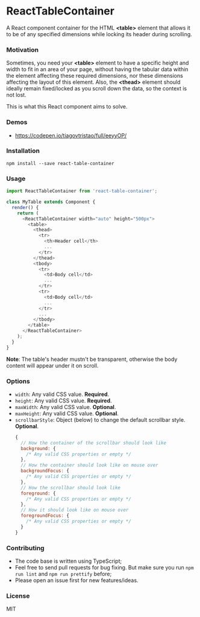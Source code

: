 # ReactTableContainer

A React component container for the HTML **\<table\>** element that allows it to be of any specified dimensions while locking its header during scrolling.

### Motivation

Sometimes, you need your **\<table\>** element to have a specific height and width to fit in an area of your page, without having the tabular data within the element affecting these required dimensions, nor these dimensions affecting the layout of this element. Also, the **\<thead\>** element should ideally remain fixed/locked as you scroll down the data, so the context is not lost.

This is what this React component aims to solve.

### Demos

* https://codepen.io/tiagovtristao/full/eeyyOP/

### Installation

```
npm install --save react-table-container
```

### Usage

```js
import ReactTableContainer from 'react-table-container';

class MyTable extends Component {
  render() {
    return (
      <ReactTableContainer width="auto" height="500px">
        <table>
          <thead>
            <tr>
              <th>Header cell</th>
              ...
            </tr>
          </thead>
          <tbody>
            <tr>
              <td>Body cell</td>
              ...
            </tr>
            <tr>
              <td>Body cell</td>
              ...
            </tr>
            ...
          </tbody>
        </table>
      </ReactTableContainer>
    );
  }
}
```

**Note**: The table's header mustn't be transparent, otherwise the body content will appear under it on scroll.

### Options

* `width`: Any valid CSS value. **Required**.
* `height`: Any valid CSS value. **Required**.
* `maxWidth`: Any valid CSS value. **Optional**.
* `maxHeight`: Any valid CSS value. **Optional**.
* `scrollbarStyle`: Object (below) to change the default scrollbar style. **Optional**.
   ```js
   {
     // How the container of the scrollbar should look like
     background: {
       /* Any valid CSS properties or empty */
     },
     // How the container should look like on mouse over
     backgroundFocus: {
       /* Any valid CSS properties or empty */
     },
     // How the scrollbar should look like
     foreground: {
       /* Any valid CSS properties or empty */
     },
     // How it should look like on mouse over
     foregroundFocus: {
       /* Any valid CSS properties or empty */
     }
   }
   ```

### Contributing

* The code base is written using TypeScript;
* Feel free to send pull requests for bug fixing. But make sure you run `npm run lint` and `npm run prettify` before;
* Please open an issue first for new features/ideas.

### License

MIT
